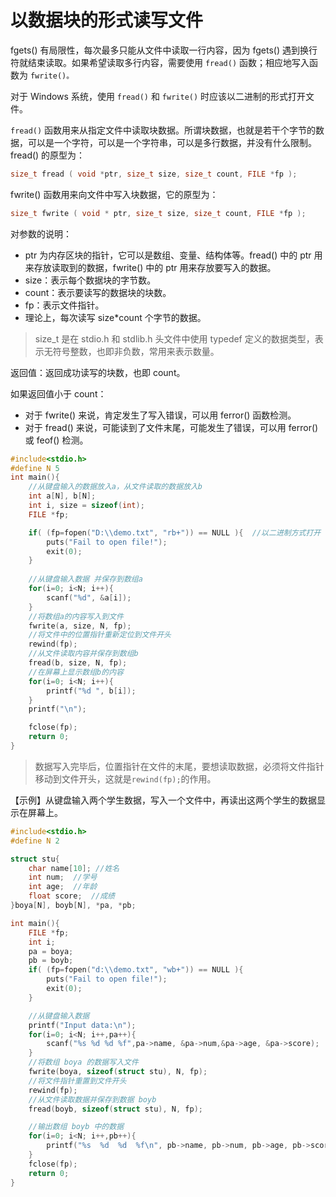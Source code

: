 # 以数据块的形式读写文件

fgets() 有局限性，每次最多只能从文件中读取一行内容，因为 fgets() 遇到换行符就结束读取。如果希望读取多行内容，需要使用 `fread()` 函数；相应地写入函数为 `fwrite()。`

对于 Windows 系统，使用 `fread()` 和 `fwrite()` 时应该以二进制的形式打开文件。

`fread()` 函数用来从指定文件中读取块数据。所谓块数据，也就是若干个字节的数据，可以是一个字符，可以是一个字符串，可以是多行数据，并没有什么限制。fread() 的原型为：

```c
size_t fread ( void *ptr, size_t size, size_t count, FILE *fp );
```

fwrite() 函数用来向文件中写入块数据，它的原型为：

```c
size_t fwrite ( void * ptr, size_t size, size_t count, FILE *fp );
```

对参数的说明：

- ptr 为内存区块的指针，它可以是数组、变量、结构体等。fread() 中的 ptr 用来存放读取到的数据，fwrite() 中的 ptr 用来存放要写入的数据。
- size：表示每个数据块的字节数。
- count：表示要读写的数据块的块数。
- fp：表示文件指针。
- 理论上，每次读写 size*count 个字节的数据。

> size_t 是在 stdio.h 和 stdlib.h 头文件中使用 typedef 定义的数据类型，表示无符号整数，也即非负数，常用来表示数量。

返回值：返回成功读写的块数，也即 count。

如果返回值小于 count：

- 对于 fwrite() 来说，肯定发生了写入错误，可以用 ferror() 函数检测。
- 对于 fread() 来说，可能读到了文件末尾，可能发生了错误，可以用 ferror() 或 feof() 检测。

```c
#include<stdio.h>
#define N 5
int main(){
    //从键盘输入的数据放入a，从文件读取的数据放入b
    int a[N], b[N];
    int i, size = sizeof(int);
    FILE *fp;

    if( (fp=fopen("D:\\demo.txt", "rb+")) == NULL ){  //以二进制方式打开
        puts("Fail to open file!");
        exit(0);
    }
  
    //从键盘输入数据 并保存到数组a
    for(i=0; i<N; i++){
        scanf("%d", &a[i]);
    }
    //将数组a的内容写入到文件
    fwrite(a, size, N, fp);
    //将文件中的位置指针重新定位到文件开头
    rewind(fp);
    //从文件读取内容并保存到数组b
    fread(b, size, N, fp);
    //在屏幕上显示数组b的内容
    for(i=0; i<N; i++){
        printf("%d ", b[i]);
    }
    printf("\n");

    fclose(fp);
    return 0;
}
```

> 数据写入完毕后，位置指针在文件的末尾，要想读取数据，必须将文件指针移动到文件开头，这就是`rewind(fp);`的作用。

【示例】从键盘输入两个学生数据，写入一个文件中，再读出这两个学生的数据显示在屏幕上。

```c
#include<stdio.h>
#define N 2

struct stu{
    char name[10]; //姓名
    int num;  //学号
    int age;  //年龄
    float score;  //成绩
}boya[N], boyb[N], *pa, *pb;

int main(){
    FILE *fp;
    int i;
    pa = boya;
    pb = boyb;
    if( (fp=fopen("d:\\demo.txt", "wb+")) == NULL ){
        puts("Fail to open file!");
        exit(0);
    }

    //从键盘输入数据
    printf("Input data:\n");
    for(i=0; i<N; i++,pa++){
        scanf("%s %d %d %f",pa->name, &pa->num,&pa->age, &pa->score);
    }
    //将数组 boya 的数据写入文件
    fwrite(boya, sizeof(struct stu), N, fp);
    //将文件指针重置到文件开头
    rewind(fp);
    //从文件读取数据并保存到数据 boyb
    fread(boyb, sizeof(struct stu), N, fp);

    //输出数组 boyb 中的数据
    for(i=0; i<N; i++,pb++){
        printf("%s  %d  %d  %f\n", pb->name, pb->num, pb->age, pb->score);
    }
    fclose(fp);
    return 0;
}
```

